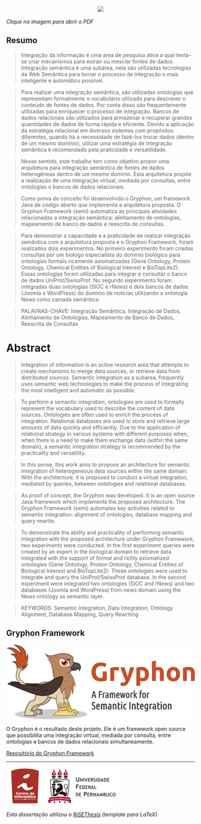 <p align="center">
  <a href="https://github.com/adrielcafe/DissertacaoDeMestrado-LaTeX/raw/master/DissertaçãoMestradoAdrielCafé.pdf">
    <img src="https://github.com/adrielcafe/DissertacaoDeMestrado-LaTeX/raw/master/cover.png">
  </a>
</p>

*Clique na imagem para abrir o PDF*

## Resumo
> Integração da informação é uma área de pesquisa ativa a qual tenta-se criar mecanismos para extrair ou mesclar fontes de dados. Integração semântica é uma subárea, nela são utilizadas tecnologias da Web Semântica para tornar o processo de integração o mais inteligente e automático possível. 

> Para realizar uma integração semântica, são utilizadas ontologias que representam formalmente o vocabulário utilizado para descrever o conteúdo de fontes de dados. Por conta disso são frequentemente utilizadas para enriquecer o processo de integração. Bancos de dados relacionais são utilizados para armazenar e recuperar grandes quantidades de dados de forma rápida e eficiente. Devido a aplicação da estratégia relacional em diversos sistemas com propósitos diferentes, quando há a necessidade de fazê-los trocar dados (dentro de um mesmo domínio), utilizar uma estratégia de integração semântica é recomendado pela praticidade e versatilidade.

> Nesse sentido, este trabalho tem como objetivo propor uma arquitetura para integração semântica de fontes de dados heterogêneas dentro de um mesmo domínio. Esta arquitetura propõe a realização de uma integração virtual, mediada por consultas, entre ontologias e bancos de dados relacionais. 

> Como prova de conceito foi desenvolvido o Gryphon, um framework Java de código aberto que implementa a arquitetura proposta. O Gryphon Framework (semi) automatiza as principais atividades relacionadas a integração semântica: alinhamento de ontologias, mapeamento de banco de dados e reescrita de consultas. 

> Para demonstrar a capacidade e a praticidade de realizar integração semântica com a arquitetura proposta e o Gryphon Framework, foram realizados dois experimentos. No primeiro experimento foram criadas consultas por um biologo especialista do domínio biológico para ontologias formais ricamente axiomatizadas (Gene Ontology, Protein Ontology, Chemical Entities of Biological Interest e BioTopLite2). Essas ontologias foram utilizadas para integrar e consultar o banco de dados UniProt/SwissProt. No segundo experimento foram integradas duas ontologias (SIOC e rNews) e dois bancos de dados (Joomla e WordPress) do domínio de notícias utilizando a ontologia News como camada semântica.

> PALAVRAS-CHAVE: Integração Semântica, Integração de Dados, Alinhamento de Ontologias, Mapeamento de Banco de Dados, Reescrita de Consultas

# Abstract
> Integration of information is an active research area that attempts to create mechanisms to merge data sources, or retrieve data from distributed sources. Semantic integration as a subarea, frequently uses semantic web technologies to make the process of integrating the most intelligent and automatic as possible. 

> To perform a semantic integration, ontologies are used to formally represent the vocabulary used to describe the content of data sources. Ontologies are often used to enrich the process of integration. Relational databases are used to store and retrieve large amounts of data quickly and efficiently. Due to the application of relational strategy in various systems with different purposes when, when there is a need to make them exchange data (within the same domain), a semantic integration strategy is recommended by the practicality and versatility.

> In this sense, this work aims to propose an architecture for semantic integration of heterogeneous data sources within the same domain. With the architecture, it is proposed to conduct a virtual integration, mediated by queries, between ontologies and relational databases.

> As proof of concept, the Gryphon was developed. It is an open source Java framework which implements the proposed architecture. The Gryphon Framework (semi) automates key activities related to semantic integration:  alignment of ontologies, database mapping and query rewrite.

> To demonstrate the ability and practicality of performing semantic integration with the proposed architecture under Gryphon Framework, two experiments were conducted. In the first experiment queries were created by an expert in the biological domain to retrieve data integrated with the support of formal and richly axiomatized ontologies (Gene Ontology, Protein Ontology, Chemical Entities of Biological Interest and BioTopLite2). These ontologies were used to integrate and query the UniProt/SwissProt database. In the second experiment were integrated two ontologies (SIOC and rNews) and two databases (Joomla and WordPress) from news domain using the News ontology as semantic layer.

> KEYWORDS: Semantic Integration, Data Integration, Ontology Alignment, Database Mapping, Query Rewriting

## Gryphon Framework
![](https://github.com/adrielcafe/GryphonFramework/raw/master/images/gryphon.png)

O Gryphon é o resultado deste projeto. Ele é um framework open source que possibilita uma integração virtual, mediada por consulta, entre ontologias e bancos de dados relacionais simultaneamente.

[Repositório do Gryphon Framework](https://github.com/adrielcafe/GryphonFramework)


* * *
[![CIn-UFPE](https://github.com/adrielcafe/GryphonFramework/raw/master/images/cin.png)](http://www2.cin.ufpe.br)
[![UFPE](https://github.com/adrielcafe/GryphonFramework/raw/master/images/ufpe.png)](http://www.ufpe.br)

*Esta dissertação utilizou o [RiSEThesis](https://github.com/yguarata/risethesis) (template para LaTeX)*
